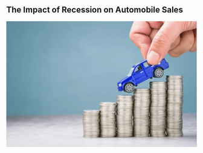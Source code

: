 ## The Impact of Recession on Automobile Sales
![Impact of Recession on Automobile Sales](pictures/car_on_money.png)
